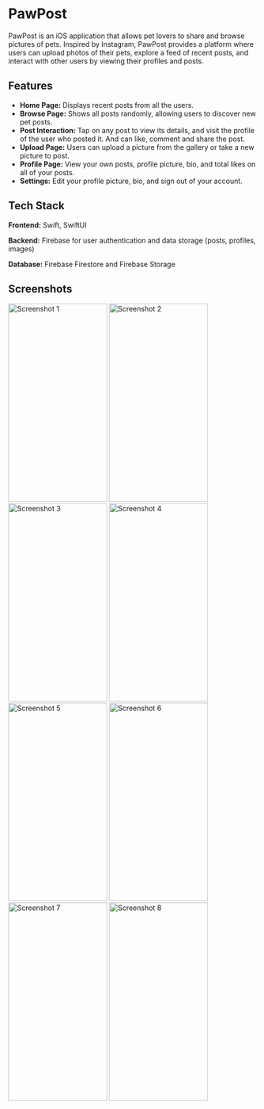 
# PawPost

PawPost is an iOS application that allows pet lovers to share and browse pictures of pets. Inspired by Instagram, PawPost provides a platform where users can upload photos of their pets, explore a feed of recent posts, and interact with other users by viewing their profiles and posts.


## Features

- **Home Page:** Displays recent posts from all the users.
- **Browse Page:** Shows all posts randomly, allowing users to discover new pet posts.
- **Post Interaction:** Tap on any post to view its details, and visit the profile of the user who posted it. And can like, comment and share the post.
- **Upload Page:** Users can upload a picture from the gallery or take a new picture to post.
- **Profile Page:** View your own posts, profile picture, bio, and total likes on all of your posts.
- **Settings:** Edit your profile picture, bio, and sign out of your account.



## Tech Stack

**Frontend:** Swift, SwiftUI

**Backend:** Firebase for user authentication and data storage (posts, profiles, images)

**Database:** Firebase Firestore and Firebase Storage

## Screenshots



<img src="(https://github.com/Jayanth1573/PawPost/blob/main/PawPost/Images/IMG_8808.PNG?raw=true)" alt="Screenshot 1" width="200" height="400" />
<img src="(https://github.com/user-attachments/assets/ad111f20-4ffd-4295-937c-b08ebb80fa20)" alt="Screenshot 2" width="200" height="400" />
<img src="(https://github.com/user-attachments/assets/b6ca8fdc-738c-44c8-8c21-da8196407d2f)" alt="Screenshot 3" width="200" height="400" />
<img src="(https://github.com/user-attachments/assets/c1ec2236-65ac-46b0-b577-10fdeaf06ab2)" alt="Screenshot 4" width="200" height="400" />
<img src="(https://github.com/user-attachments/assets/7a675b21-048b-474a-afd4-51c593c14ef7)" alt="Screenshot 5" width="200" height="400" />
<img src="(https://github.com/user-attachments/assets/00eaa214-7184-418e-b311-a58f186129a5)" alt="Screenshot 6" width="200" height="400" />
<img src="(https://github.com/user-attachments/assets/76b10b0f-2a6e-4f95-8081-1e184809b358)" alt="Screenshot 7" width="200" height="400" />
<img src="(https://github.com/user-attachments/assets/608deb32-36d3-4fd6-b9d7-b6cba17713ad)" alt="Screenshot 8" width="200" height="400" />




